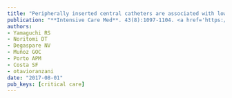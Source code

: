 ```yaml
---
title: "Peripherally inserted central catheters are associated with lower risk of bloodstream infection compared with central venous catheters in paediatric intensive care patients: a propensity-adjusted analysis"
publication: "**Intensive Care Med**. 43(8):1097-1104. <a href='https://doi.org/10.1007/s00134-017-4852-7' target='_blank' rel='noopener noreferrer'>10.1007/s00134-017-4852-7</a>"
authors:
- Yamaguchi RS
- Noritomi DT
- Degaspare NV
- Muñoz GOC
- Porto APM
- Costa SF
- otavioranzani
date: "2017-08-01"
pub_keys: [critical care]
---
```


